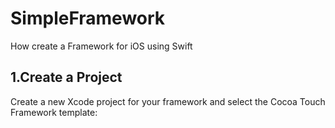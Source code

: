 # SimpleFramework
How create a Framework for iOS using Swift

## 1.Create a Project
Create a new Xcode project for your framework and select the Cocoa Touch Framework template:
